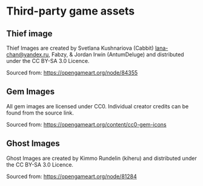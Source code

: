 # Third-party game assets

## Thief image

Thief Images are created by Svetlana Kushnariova (Cabbit) <lana-chan@yandex.ru>, Fabzy, & Jordan Irwin (AntumDeluge) and
distributed under the CC BY-SA 3.0 Licence.

Sourced from: https://opengameart.org/node/84355

## Gem Images

All gem images are licensed under CC0. Individual creator credits can be found from the source link.

Sourced from:
https://opengameart.org/content/cc0-gem-icons

## Ghost Images

Ghost Images are created by Kimmo Rundelin (kiheru) and
distributed under the CC BY-SA 3.0 Licence.

Sourced from:
https://opengameart.org/node/81284
